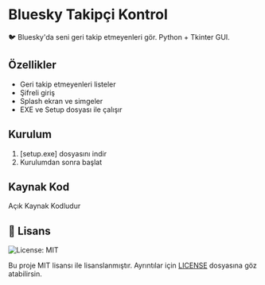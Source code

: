 # Bluesky Takipçi Kontrol

🐦 Bluesky'da seni geri takip etmeyenleri gör. Python + Tkinter GUI.

## Özellikler
- Geri takip etmeyenleri listeler
- Şifreli giriş
- Splash ekran ve simgeler
- EXE ve Setup dosyası ile çalışır

## Kurulum
1. [setup.exe] dosyasını indir
2. Kurulumdan sonra başlat

## Kaynak Kod
Açık Kaynak Kodludur

## 📝 Lisans

![License: MIT](https://img.shields.io/badge/License-MIT-green.svg)

Bu proje MIT lisansı ile lisanslanmıştır. Ayrıntılar için [LICENSE](LICENSE) dosyasına göz atabilirsin.
